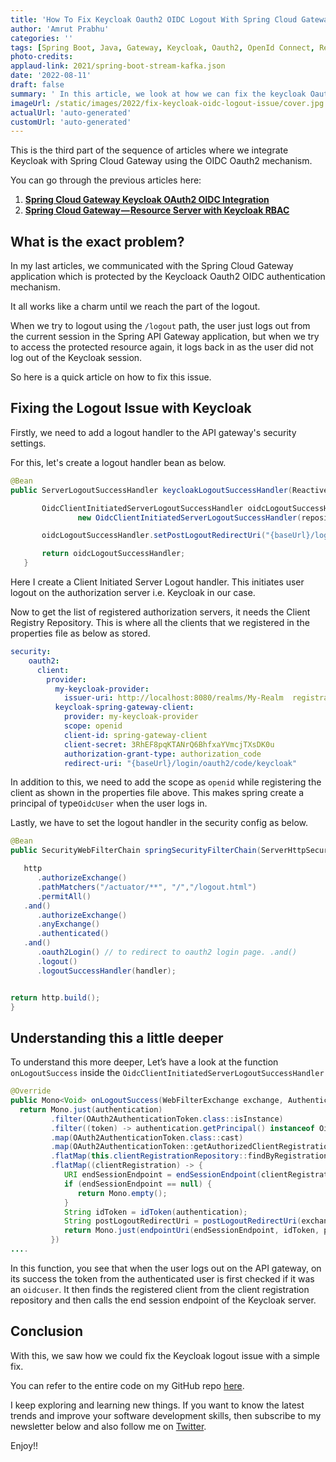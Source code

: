 ```yaml
---
title: 'How To Fix Keycloak Oauth2 OIDC Logout With Spring Cloud Gateway'
author: 'Amrut Prabhu'
categories: ''
tags: [Spring Boot, Java, Gateway, Keycloak, Oauth2, OpenId Connect, Resource Server, Docker]
photo-credits:
applaud-link: 2021/spring-boot-stream-kafka.json
date: '2022-08-11'
draft: false
summary: ' In this article, we look at how we can fix the keycloak Oauth2 OIDC logout issue with Spring Cloud Gateway'
imageUrl: /static/images/2022/fix-keycloak-oidc-logout-issue/cover.jpg
actualUrl: 'auto-generated'
customUrl: 'auto-generated'
---
```


This is the third part of the sequence of articles where we integrate Keycloak with Spring Cloud Gateway using the OIDC Oauth2 mechanism.

You can go through the previous articles here:

1.  [**Spring Cloud Gateway Keycloak OAuth2 OIDC Integration**](https://refactorfirst.com/spring-cloud-gateway-keycloak-oauth2-openid-connect)
2.  [**Spring Cloud Gateway — Resource Server with Keycloak RBAC**](https://refactorfirst.com/spring-cloud-gateway-keycloak-rbac-resource-server)

## What is the exact problem?

In my last articles, we communicated with the Spring Cloud Gateway application which is protected by the Keycloack Oauth2 OIDC authentication mechanism.

It all works like a charm until we reach the part of the logout.

When we try to logout using the `/logout` path, the user just logs out from the current session in the Spring API Gateway application, but when we try to access the protected resource again, it logs back in as the user did not log out of the Keycloak session.

So here is a quick article on how to fix this issue.

<AdsFlows id="adflow1" slot="8168941152" />

## Fixing the Logout Issue with Keycloak

Firstly, we need to add a logout handler to the API gateway's security settings.

For this, let's create a logout handler bean as below.

```java
@Bean
public ServerLogoutSuccessHandler keycloakLogoutSuccessHandler(ReactiveClientRegistrationRepository repository) {

       OidcClientInitiatedServerLogoutSuccessHandler oidcLogoutSuccessHandler =
               new OidcClientInitiatedServerLogoutSuccessHandler(repository);

       oidcLogoutSuccessHandler.setPostLogoutRedirectUri("{baseUrl}/logout.html");

       return oidcLogoutSuccessHandler;
   }
```

Here I create a Client Initiated Server Logout handler. This initiates user logout on the authorization server i.e. Keycloak in our case.

Now to get the list of registered authorization servers, it needs the Client Registry Repository. This is where all the clients that we registered in the properties file as below as stored.

```yaml
security:
    oauth2:
      client:
        provider:
          my-keycloak-provider:
            issuer-uri: http://localhost:8080/realms/My-Realm  registration:
          keycloak-spring-gateway-client:
            provider: my-keycloak-provider
            scope: openid
            client-id: spring-gateway-client
            client-secret: 3RhEF8pqKTANrQ6BhfxaYVmcjTXsDK0u
            authorization-grant-type: authorization_code
            redirect-uri: "{baseUrl}/login/oauth2/code/keycloak"
```

In addition to this, we need to add the scope as `openid` while registering the client as shown in the properties file above. This makes spring create a principal of type`OidcUser` when the user logs in.

Lastly, we have to set the logout handler in the security config as below.

```java
@Bean
public SecurityWebFilterChain springSecurityFilterChain(ServerHttpSecurity http, ServerLogoutSuccessHandler handler) {

   http
      .authorizeExchange()
      .pathMatchers("/actuator/**", "/","/logout.html")
      .permitAll()
   .and()
      .authorizeExchange()
      .anyExchange()
      .authenticated()
   .and()
      .oauth2Login() // to redirect to oauth2 login page. .and()
      .logout()
      .logoutSuccessHandler(handler);


return http.build();
}
```

<AdsFlows id="adflow2" slot="2393870295" />

## Understanding this a little deeper

To understand this more deeper, Let’s have a look at the function `onLogoutSuccess` inside the `OidcClientInitiatedServerLogoutSuccessHandler`

```java
@Override
public Mono<Void> onLogoutSuccess(WebFilterExchange exchange, Authentication authentication) {
  return Mono.just(authentication)
         .filter(OAuth2AuthenticationToken.class::isInstance)
         .filter((token) -> authentication.getPrincipal() instanceof OidcUser)
         .map(OAuth2AuthenticationToken.class::cast)
         .map(OAuth2AuthenticationToken::getAuthorizedClientRegistrationId)
         .flatMap(this.clientRegistrationRepository::findByRegistrationId)
         .flatMap((clientRegistration) -> {
            URI endSessionEndpoint = endSessionEndpoint(clientRegistration);
            if (endSessionEndpoint == null) {
               return Mono.empty();
            }
            String idToken = idToken(authentication);
            String postLogoutRedirectUri = postLogoutRedirectUri(exchange.getExchange().getRequest());
            return Mono.just(endpointUri(endSessionEndpoint, idToken, postLogoutRedirectUri));
         })
....
```

In this function, you see that when the user logs out on the API gateway, on its success the token from the authenticated user is first checked if it was an `oidcuser`. It then finds the registered client from the client registration repository and then calls the end session endpoint of the Keycloak server.

<AdsFlows id="adflow3" slot="1404222257" />

## Conclusion

With this, we saw how we could fix the Keycloak logout issue with a simple fix.

You can refer to the entire code on my GitHub repo [here](https://github.com/amrutprabhu/keycloak-spring-cloud-gateway-and-resource-server).

I keep exploring and learning new things. If you want to know the latest trends and improve your software development skills, then subscribe to my newsletter below and also follow me on [Twitter](https://twitter.com/amrutprabhu42).

Enjoy!!
